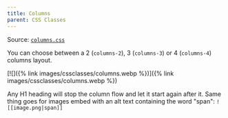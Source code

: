```yaml
---
title: Columns
parent: CSS Classes
---
```


Source: [`columns.css`](https://github.com/ElsaTam/obsidian-fancy-a-story/blob/main/snippets/cssclasses/columns.css) 

You can choose between a 2 (`columns-2`), 3 (`columns-3`) or 4 (`columns-4`) columns layout.

[![]({% link images/cssclasses/columns.webp %})]({% link images/cssclasses/columns.webp %})

Any H1 heading will stop the column flow and let it start again after it. Same thing goes for images embed with an alt text containing the word "span": `![[image.png|span]]`
